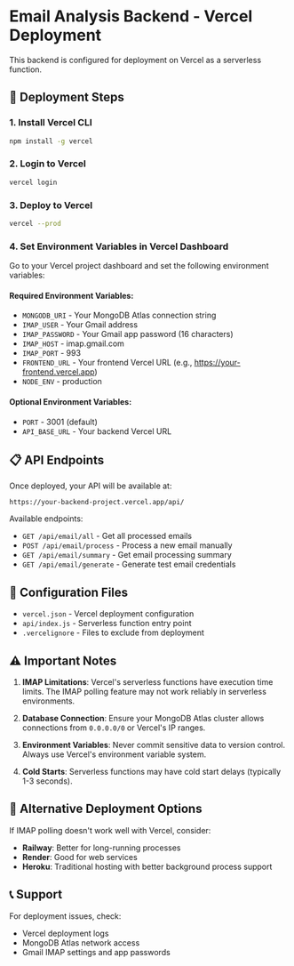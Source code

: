 # Email Analysis Backend - Vercel Deployment

This backend is configured for deployment on Vercel as a serverless function.

## 🚀 Deployment Steps

### 1. Install Vercel CLI
```bash
npm install -g vercel
```

### 2. Login to Vercel
```bash
vercel login
```

### 3. Deploy to Vercel
```bash
vercel --prod
```

### 4. Set Environment Variables in Vercel Dashboard

Go to your Vercel project dashboard and set the following environment variables:

#### Required Environment Variables:
- `MONGODB_URI` - Your MongoDB Atlas connection string
- `IMAP_USER` - Your Gmail address
- `IMAP_PASSWORD` - Your Gmail app password (16 characters)
- `IMAP_HOST` - imap.gmail.com
- `IMAP_PORT` - 993
- `FRONTEND_URL` - Your frontend Vercel URL (e.g., https://your-frontend.vercel.app)
- `NODE_ENV` - production

#### Optional Environment Variables:
- `PORT` - 3001 (default)
- `API_BASE_URL` - Your backend Vercel URL

## 📋 API Endpoints

Once deployed, your API will be available at:
```
https://your-backend-project.vercel.app/api/
```

Available endpoints:
- `GET /api/email/all` - Get all processed emails
- `POST /api/email/process` - Process a new email manually
- `GET /api/email/summary` - Get email processing summary
- `GET /api/email/generate` - Generate test email credentials

## 🔧 Configuration Files

- `vercel.json` - Vercel deployment configuration
- `api/index.js` - Serverless function entry point
- `.vercelignore` - Files to exclude from deployment

## ⚠️ Important Notes

1. **IMAP Limitations**: Vercel's serverless functions have execution time limits. The IMAP polling feature may not work reliably in serverless environments.

2. **Database Connection**: Ensure your MongoDB Atlas cluster allows connections from `0.0.0.0/0` or Vercel's IP ranges.

3. **Environment Variables**: Never commit sensitive data to version control. Always use Vercel's environment variable system.

4. **Cold Starts**: Serverless functions may have cold start delays (typically 1-3 seconds).

## 🔄 Alternative Deployment Options

If IMAP polling doesn't work well with Vercel, consider:
- **Railway**: Better for long-running processes
- **Render**: Good for web services
- **Heroku**: Traditional hosting with better background process support

## 📞 Support

For deployment issues, check:
- Vercel deployment logs
- MongoDB Atlas network access
- Gmail IMAP settings and app passwords
